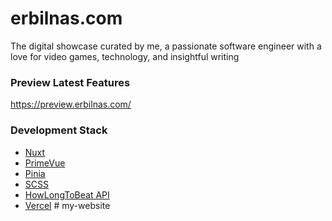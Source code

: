 
# erbilnas.com

The digital showcase curated by me, a passionate software engineer with a love for video games, technology, and insightful writing


### Preview Latest Features

https://preview.erbilnas.com/


### Development Stack

- [Nuxt](https://nuxt.com/)
- [PrimeVue](https://primevue.org/)
- [Pinia](https://pinia.vuejs.org/)
- [SCSS](https://sass-lang.com/)
- [HowLongToBeat API](https://github.com/ckatzorke/howlongtobeat)
- [Vercel](https://vercel.com/)
#   m y - w e b s i t e  
 